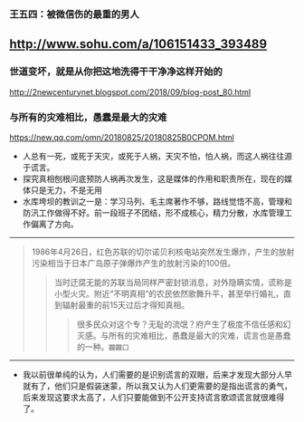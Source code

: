 ### 王五四：被微信伤的最重的男人
http://www.sohu.com/a/106151433_393489
---
### 世道变坏，就是从你把这地洗得干干净净这样开始的
http://2newcenturynet.blogspot.com/2018/09/blog-post_80.html
### 与所有的灾难相比，愚蠢是最大的灾难
https://new.qq.com/omn/20180825/20180825B0CPOM.html
- 人总有一死，或死于天灾，或死于人祸，天灾不怕，怕人祸，而这人祸往往源于谎言。
- 探究真相刨根问底预防人祸再次发生，这是媒体的作用和职责所在，现在的媒体只是无力，不是无用
- 水库垮坝的教训之一是：学习马列、毛主席著作不够，路线觉悟不高，管理和防汛工作做得不好。前一段班子不团结，形不成核心，精力分散，水库管理工作偏离了方向。
---
>1986年4月26日，红色苏联的切尔诺贝利核电站突然发生爆炸，产生的放射污染相当于日本广岛原子弹爆炸产生的放射污染的100倍。
>>当时迂腐无能的苏联当局同样严密封锁消息，对外隐瞒实情，谎称是小型火灾。附近“不明真相”的农民依然歌舞升平，甚至举行婚礼，直到辐射最重的前15天过后才得知真相。
>>>很多民众对这个专？无耻的流氓？府产生了极度不信任感和幻灭感。与所有的灾难相比，愚蠢是最大的灾难，谎言也是愚蠢的一种。`龖龖囗`
---
- 我以前很单纯的认为，人们需要的是识别谎言的双眼，后来才发现大部分人早就有了，他们只是假装迷蒙，所以我又认为人们更需要的是指出谎言的勇气，后来发现这要求太高了，人们只要能做到不公开支持谎言歌颂谎言就很难得了。